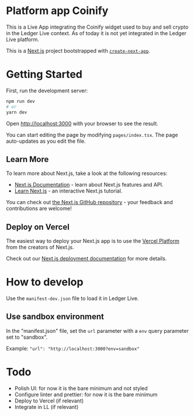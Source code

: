 # Platform app Coinify

This is a Live App integrating the Coinify widget used to buy and sell crypto in the Ledger Live context. As of today it is not yet integrated in the Ledger Live platform.

This is a [Next.js](https://nextjs.org/) project bootstrapped with [`create-next-app`](https://github.com/vercel/next.js/tree/canary/packages/create-next-app).

# Getting Started

First, run the development server:

```bash
npm run dev
# or
yarn dev
```

Open [http://localhost:3000](http://localhost:3000) with your browser to see the result.

You can start editing the page by modifying `pages/index.tsx`. The page auto-updates as you edit the file.

## Learn More

To learn more about Next.js, take a look at the following resources:

- [Next.js Documentation](https://nextjs.org/docs) - learn about Next.js features and API.
- [Learn Next.js](https://nextjs.org/learn) - an interactive Next.js tutorial.

You can check out [the Next.js GitHub repository](https://github.com/vercel/next.js/) - your feedback and contributions are welcome!

## Deploy on Vercel

The easiest way to deploy your Next.js app is to use the [Vercel Platform](https://vercel.com/new?utm_medium=default-template&filter=next.js&utm_source=create-next-app&utm_campaign=create-next-app-readme) from the creators of Next.js.

Check out our [Next.js deployment documentation](https://nextjs.org/docs/deployment) for more details.

# How to develop
Use the `manifest-dev.json` file to load it in Ledger Live.

## Use sandbox environment
In the "manifest.json" file, set the `url` parameter with a `env` query parameter set to "sandbox".

Example: `"url": "http://localhost:3000?env=sandbox"`

# Todo

- Polish UI: for now it is the bare minimum and not styled
- Configure linter and prettier: for now it is the bare minimum
- Deploy to Vercel (if relevant)
- Integrate in LL (if relevant)
